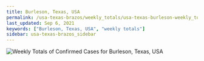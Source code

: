 ```yaml
---
title: Burleson, Texas, USA
permalink: /usa-texas-brazos/weekly_totals/usa-texas-burleson-weekly_totals.html
last_updated: Sep 6, 2021
keywords: ["Burleson, Texas, USA", "weekly totals"]
sidebar: usa-texas-brazos_sidebar
---
```


![Weekly Totals of Confirmed Cases for Burleson, Texas, USA](/covid_tracker/images/graphs/usa-texas-burleson-weekly_totals_graph.png)

